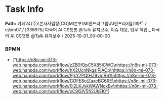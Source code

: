 # Task Info

**Path:** 카페24(주)\본사사업장\[CG]MI본부\MI인프라그룹\AI인프라3팀\1파트 / ejkim07 / [336975] 다국어 AI CS챗봇 @Talk 유지보수, 이슈 대응, 업무 백업 _ 다국어 AI CS챗봇 @Talk 유지보수 / 2025-10-01_00-00-00

### BPMN
- ["https://n8n-mi-073-web.hanpda.com/workflow/zZB0fOpC5X85iCWG\nhttps://n8n-mi-073-web.hanpda.com/workflow/hX2UcnNkgsiPjACp\nhttps://n8n-mi-073-web.hanpda.com/workflow/PjkY7PQtHZ9vmB61\nhttps://n8n-mi-073-web.hanpda.com/workflow/GOFE8otZaxeBC6RE\nhttps://n8n-mi-073-web.hanpda.com/workflow/0j2LKJykWAWNcxBv\nhttps://n8n-mi-073-web.hanpda.com/workflow/xC9lSIV5fi2UkEI0"]

